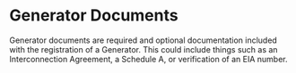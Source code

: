 # Generator Documents

Generator documents are required and optional documentation included with the registration of a Generator. This could include things such as an Interconnection Agreement, a Schedule A, or verification of an EIA number. 
